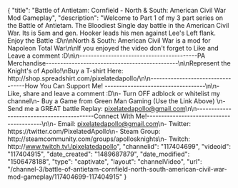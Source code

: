{
    "title": "Battle of Antietam: Cornfield - North & South: American Civil War Mod Gameplay",
    "description": "Welcome to Part 1 of my 3 part series on the Battle of Antietam.  The Bloodiest Single day battle in the American Civil War. Its is 5am and gen. Hooker leads his men against Lee's Left flank.  Enjoy the Battle :D\n\nNorth & South: American Civil War is a mod for Napoleon Total War\n\nIf you enjoyed the video don't forget to Like and Leave a comment :D\n\n-----------------------------------------PA Merchandise----------------------------------------------\n\nRepresent the Knight's of Apollo!\nBuy a T-shirt Here: http:\/\/shop.spreadshirt.com\/pixelatedapollo\/\n\n----------------------------------How You Can Support Me! -----------------------------------\n\n- Like, share and leave a comment :D\n- Turn OFF adblock or whitelist my channel\n- Buy a Game from Green Man Gaming (Use the Link Above) \n- Send me a GREAT battle Replay: pixelatedapollo@gmail.com\n\n------------------------------------------Connect With Me!-----------------------------------------\n\n- Email: pixelatedapollo@gmail.com\n- Twitter: https:\/\/twitter.com\/PixelatedApollo\n- Steam Group:  http:\/\/steamcommunity.com\/groups\/apollosknights\n- Twitch: http:\/\/www.twitch.tv\/pixelatedapollo",
    "channelid": "117404699",
    "videoid": "117404915",
    "date_created": "1489687879",
    "date_modified": "1506478188",
    "type": "captivate",
    "layout": "channelVideo",
    "url": "\/channel-3\/battle-of-antietam-cornfield-north-south-american-civil-war-mod-gameplay\/117404699-117404915"
}